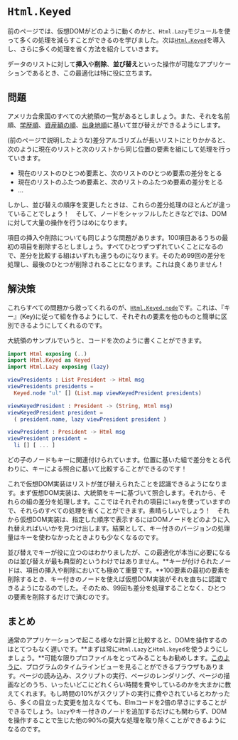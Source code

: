 # `Html.Keyed`

<!-- On the previous page, we learned how Virtual DOM works and how we can use `Html.Lazy` to avoid a bunch of work. Now we are going to introduce  [`Html.Keyed`](https://package.elm-lang.org/packages/elm/html/latest/Html-Keyed/) to skip even more work. -->

前のページでは、仮想DOMがどのように動くのかと、`Html.Lazy`モジュールを使って多くの処理を減らすことができるのを学びました。次は[`Html.Keyed`](https://package.elm-lang.org/packages/elm/html/latest/Html-Keyed/)を導入し、さらに多くの処理を省く方法を紹介していきます。

<!-- This optimization is particularly helpful for lists of data in your interface that must support **insertion**, **removal**, and **reordering**. -->

データのリストに対して**挿入**や**削除**、**並び替え**といった操作が可能なアプリケーションであるとき、この最適化は特に役に立ちます。

<!-- ## The Problem -->

## 問題

<!-- Say we have a list of all the Presidents of the United States. And maybe it lets us sort by name, [by education](https://en.wikipedia.org/wiki/List_of_Presidents_of_the_United_States_by_education), [by net worth](https://en.wikipedia.org/wiki/List_of_Presidents_of_the_United_States_by_net_worth), and [by birthplace](https://en.wikipedia.org/wiki/List_of_Presidents_of_the_United_States_by_home_state). -->

アメリカ合衆国のすべての大統領の一覧があるとしましょう。また、それを名前順、[学歴順](https://en.wikipedia.org/wiki/List_of_Presidents_of_the_United_States_by_education)、[資産額の順](https://en.wikipedia.org/wiki/List_of_Presidents_of_the_United_States_by_net_worth)、[出身地順](https://en.wikipedia.org/wiki/List_of_Presidents_of_the_United_States_by_home_state)に基いて並び替えができるようにします。

<!-- When the diffing algorithm (described on the previous page) gets to a long list of items, it just goes through pairwise: -->

(前のページで説明したような)差分アルゴリズムが長いリストにとりかかると、次のように現在のリストと次のリストから同じ位置の要素を組にして処理を行っていきます。

<!--
- Diff the current 1st element with the next 1st element.
- Diff the current 2nd element with the next 2nd element.
- ...
-->

- 現在のリストのひとつめ要素と、次のリストのひとつめ要素の差分をとる
- 現在のリストのふたつめ要素と、次のリストのふたつめ要素の差分をとる
- ...


<!-- But when you you change the sort order, all of these are going to be different! So you end up doing a lot of work on the DOM when you could have just shuffled some nodes around. -->

しかし、並び替えの順序を変更したときは、これらの差分処理のほとんどが違っていることでしょう！　そして、ノードをシャッフルしたときなどでは、DOMに対して大量の操作を行うはめになります。

<!-- This issue exists with insertion and removal as well. Say you remove the 1st of 100 items. Everything is going to be off-by-one and look different. So you get 99 diffs and one removal at the end. No good! -->

項目の挿入や削除についても同じような問題があります。100項目あるうちの最初の項目を削除するとしましょう。すべてひとつずつずれていくことになるので、差分を比較する組はいずれも違うものになります。そのため99回の差分を処理し、最後のひとつが削除されることになります。これは良くありません！

<!-- ## The Solution --> 

## 解決策

<!-- The fix for all of this is [`Html.Keyed.node`](https://package.elm-lang.org/packages/elm/html/latest/Html-Keyed#node), which makes it possible to pair each entry with a “key” that easily distinguishes it from all the others. -->

これらすべての問題から救ってくれるのが、[`Html.Keyed.node`](https://package.elm-lang.org/packages/elm/html/latest/Html-Keyed#node)です。これは、『キー』(Key)に従って組を作るようにして、それぞれの要素を他のものと簡単に区別できるようにしてくれるのです。

<!-- So in our presidents example, we could write our code like this: -->

大統領のサンプルでいうと、コードを次のように書くことができます。

```elm
import Html exposing (..)
import Html.Keyed as Keyed
import Html.Lazy exposing (lazy)

viewPresidents : List President -> Html msg
viewPresidents presidents =
  Keyed.node "ul" [] (List.map viewKeyedPresident presidents)

viewKeyedPresident : President -> (String, Html msg)
viewKeyedPresident president =
  ( president.name, lazy viewPresident president )

viewPresident : President -> Html msg
viewPresident president =
  li [] [ ... ]
```

<!-- Each child node is associated with a key. So instead of doing a pairwise diff, we can diff based on matching keys! -->

どの子のノードもキーに関連付けられています。位置に基いた組で差分をとる代わりに、キーによる照合に基いて比較することができるのです！

<!-- Now the Virtual DOM implementation can recognize when the list is resorted. It first matches all the presidents up by key. Then it diffs those. We used `lazy` for each entry, so we can skip all that work. Nice! It then figures out how to shuffle the DOM nodes to show things in the order you want. So the keyed version does a lot less work in the end. -->

これで仮想DOM実装はリストが並び替えられたことを認識できるようになります。まず仮想DOM実装は、大統領をキーに基づいて照合します。それから、それらの組の差分を処理します。ここではそれぞれの項目に`lazy`を使っていますので、それらのすべての処理を省くことができます。素晴らしいでしょう！　それから仮想DOM実装は、指定した順序で表示するにはDOMノードをどのように入れ替えればいいかを見つけ出します。結果として、キー付きのバージョンの処理量はキーを使わなかったときよりも少なくなるのです。

<!-- Resorting helps show how it works, but it is not the most common case that really needs this optimization. **Keyed nodes are extremely important for insertion and removal.** When you remove the 1st of 100 elements, using keyed nodes allows the Virtual DOM implementation to recognize that immediately. So you get a single removal instead of 99 diffs. -->

並び替えでキーが役に立つのはわかりましたが、この最適化が本当に必要になるのは並び替えが最も典型的というわけではありません。**キーが付けられたノードは、項目の挿入や削除においても極めて重要です。**100要素の最初の要素を削除するとき、キー付きのノードを使えば仮想DOM実装がそれを直ちに認識できるようになるのでした。そのため、99回も差分を処理することなく、ひとつの要素を削除するだけで済むのです。


<!-- ## Summary -->

## まとめ

<!-- Touching the DOM is extraordinarily slow compared to the sort of computations that happen in a normal application. **Always reach for `Html.Lazy` and `Html.Keyed` first.** I recommend verifying this with profiling as much as possible. Some browsers provide a timeline view of your program, [like this](https://developers.google.com/web/tools/chrome-devtools/evaluate-performance/reference). It gives you a summary of how much time is spent in loading, scripting, rendering, painting, etc. If you see that 10% of the time is spent scripting, you could make your Elm code twice as fast and not make any noticable difference. Whereas simple additions of lazy and keyed nodes could start taking big chunks out of that other 90% by touching the DOM less! -->

通常のアプリケーションで起こる様々な計算と比較すると、DOMを操作するのはとてつもなく遅いです。**まずは常に`Html.Lazy`と`Html.keyed`を使うようにしましょう。**可能な限りプロファイルをとってみることもお勧めします。[このように](https://developers.google.com/web/tools/chrome-devtools/evaluate-performance/reference)、プログラムのタイムラインビューを見ることができるブラウザもあります。ページの読み込み、スクリプトの実行、ページのレンダリング、ページの描画などのうち、いったいどこにどれくらい時間を費やしているのかを大まかに教えてくれます。もし時間の10%がスクリプトの実行に費やされているとわかったら、多くの目立った変更を加えなくても、Elmコードを2倍の早さにすることができるでしょう。`lazy`やキー付きのノードを追加するだけにも関わらず、DOMを操作することで生じた他の90%の莫大な処理を取り除くことができるようになるのです。
